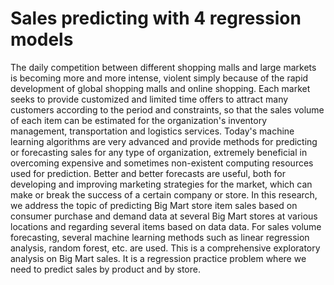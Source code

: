 # Sales predicting with 4 regression models 


The daily competition between different shopping malls and large markets is becoming more and more intense, violent simply because of the rapid development of global shopping malls and online shopping. Each market seeks to provide customized and limited time offers to attract many customers according to the period and constraints, so that the sales volume of each item can be estimated for the organization's inventory management, transportation and logistics services. Today's machine learning algorithms are very advanced and provide methods for predicting or forecasting sales for any type of organization, extremely beneficial in overcoming expensive and sometimes non-existent computing resources used for prediction. Better and better forecasts are useful, both for developing and improving marketing strategies for the market, which can make or break the success of a certain company or store.
In this research, we address the topic of predicting Big Mart store item sales based on consumer purchase and demand data at several Big Mart stores at various locations and regarding several items based on data
data. For sales volume forecasting, several machine learning methods such as linear regression analysis, random forest, etc. are used.
This is a comprehensive exploratory analysis on Big Mart sales. It is a regression practice problem where we need to predict sales by product and by store.

